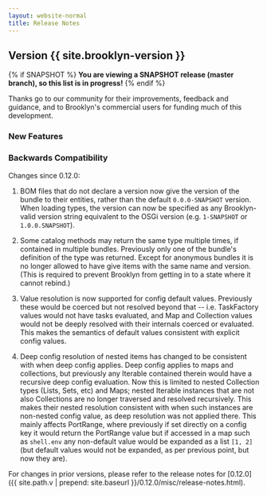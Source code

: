 ```yaml
---
layout: website-normal
title: Release Notes
---
```


## Version {{ site.brooklyn-version }}

{% if SNAPSHOT %}
**You are viewing a SNAPSHOT release (master branch), so this list is in progress!**
{% endif %}

Thanks go to our community for their improvements, feedback and guidance, and
to Brooklyn's commercial users for funding much of this development.

### New Features


### Backwards Compatibility

Changes since 0.12.0:

1. BOM files that do not declare a version now give the version of the bundle to their entities,
   rather than the default `0.0.0-SNAPSHOT` version.
   When loading types, the version can now be specified as any Brooklyn-valid version string
   equivalent to the OSGi version (e.g. `1-SNAPSHOT` or `1.0.0.SNAPSHOT`).

1. Some catalog methods may return the same type multiple times, if contained in multiple bundles.
   Previously only one of the bundle's definition of the type was returned. 
   Except for anonymous bundles it is no longer allowed to have give items with the same name and version.
   (This is required to prevent Brooklyn from getting in to a state where it cannot rebind.)

1. Value resolution is now supported for config default values. Previously these would be coerced but
   not resolved beyond that -- i.e. TaskFactory values would not have tasks evaluated, and Map and
   Collection values would not be deeply resolved with their internals coerced or evaluated.
   This makes the semantics of default values consistent with explicit config values.    

1. Deep config resolution of nested items has changed to be consistent with when deep config applies.
   Deep config applies to maps and collections, but previously any Iterable contained therein
   would have a recursive deep config evaluation. Now this is limited to nested Collection types
   (Lists, Sets, etc) and Maps; nested Iterable instances that are not also Collections are 
   no longer traversed and resolved recursively. This makes their nested resolution consistent 
   with when such instances are non-nested config value, as deep resolution was not applied there.
   This mainly affects PortRange, where previously if set directly on a config key it would return
   the PortRange value but if accessed in a map such as `shell.env` any non-default value would 
   be expanded as a list `[1, 2]` (but default values would not be expanded, as per previous point,
   but now they are). 

For changes in prior versions, please refer to the release notes for 
[0.12.0]({{ site.path.v | prepend: site.baseurl }}/0.12.0/misc/release-notes.html).
